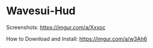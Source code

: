 # Wavesui-Hud
Screenshots: https://imgur.com/a/Xxxoc

How to Download and Install: https://imgur.com/a/w3Ah6
